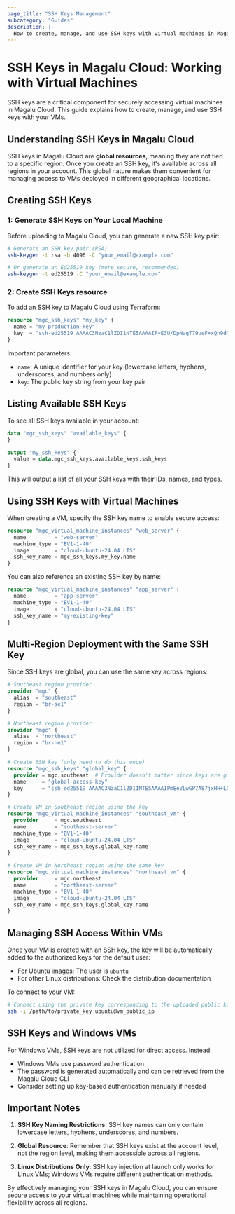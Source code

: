 ```yaml
---
page_title: "SSH Keys Management"
subcategory: "Guides"
description: |-
  How to create, manage, and use SSH keys with virtual machines in Magalu Cloud.
---
```


# SSH Keys in Magalu Cloud: Working with Virtual Machines

SSH keys are a critical component for securely accessing virtual machines in Magalu Cloud. This guide explains how to create, manage, and use SSH keys with your VMs.

## Understanding SSH Keys in Magalu Cloud

SSH keys in Magalu Cloud are **global resources**, meaning they are not tied to a specific region. Once you create an SSH key, it's available across all regions in your account. This global nature makes them convenient for managing access to VMs deployed in different geographical locations.

## Creating SSH Keys

### 1: Generate SSH Keys on Your Local Machine

Before uploading to Magalu Cloud, you can generate a new SSH key pair:

```bash
# Generate an SSH key pair (RSA)
ssh-keygen -t rsa -b 4096 -C "your_email@example.com"

# Or generate an Ed25519 key (more secure, recommended)
ssh-keygen -t ed25519 -C "your_email@example.com"
```

### 2: Create SSH Keys resource

To add an SSH key to Magalu Cloud using Terraform:

```terraform
resource "mgc_ssh_keys" "my_key" {
  name = "my-production-key"
  key  = "ssh-ed25519 AAAAC3NzaC1lZDI1NTE5AAAAIP+E3U/DpNagT79ueF+xQn9dNFUKheopjx/kIBC1qQM3 your_email@example.com"
}
```

Important parameters:

- `name`: A unique identifier for your key (lowercase letters, hyphens, underscores, and numbers only)
- `key`: The public key string from your key pair

## Listing Available SSH Keys

To see all SSH keys available in your account:

```terraform
data "mgc_ssh_keys" "available_keys" {
}

output "my_ssh_keys" {
  value = data.mgc_ssh_keys.available_keys.ssh_keys
}
```

This will output a list of all your SSH keys with their IDs, names, and types.

## Using SSH Keys with Virtual Machines

When creating a VM, specify the SSH key name to enable secure access:

```terraform
resource "mgc_virtual_machine_instances" "web_server" {
  name         = "web-server"
  machine_type = "BV1-1-40"
  image        = "cloud-ubuntu-24.04 LTS"
  ssh_key_name = mgc_ssh_keys.my_key.name
}
```

You can also reference an existing SSH key by name:

```terraform
resource "mgc_virtual_machine_instances" "app_server" {
  name         = "app-server"
  machine_type = "BV1-1-40"
  image        = "cloud-ubuntu-24.04 LTS"
  ssh_key_name = "my-existing-key"
}
```

## Multi-Region Deployment with the Same SSH Key

Since SSH keys are global, you can use the same key across regions:

```terraform
# Southeast region provider
provider "mgc" {
  alias  = "southeast"
  region = "br-se1"
}

# Northeast region provider
provider "mgc" {
  alias  = "northeast"
  region = "br-ne1"
}

# Create SSH key (only need to do this once)
resource "mgc_ssh_keys" "global_key" {
  provider = mgc.southeast  # Provider doesn't matter since keys are global
  name     = "global-access-key"
  key      = "ssh-ed25519 AAAAC3NzaC1lZDI1NTE5AAAAIPmEeVLwGP7A87jxHH+LGShN7h4L3T7TG2FX+S3mNCB7 your_email@example.com"
}

# Create VM in Southeast region using the key
resource "mgc_virtual_machine_instances" "southeast_vm" {
  provider     = mgc.southeast
  name         = "southeast-server"
  machine_type = "BV1-1-40"
  image        = "cloud-ubuntu-24.04 LTS"
  ssh_key_name = mgc_ssh_keys.global_key.name
}

# Create VM in Northeast region using the same key
resource "mgc_virtual_machine_instances" "northeast_vm" {
  provider     = mgc.northeast
  name         = "northeast-server"
  machine_type = "BV1-1-40"
  image        = "cloud-ubuntu-24.04 LTS"
  ssh_key_name = mgc_ssh_keys.global_key.name
}
```

## Managing SSH Access Within VMs

Once your VM is created with an SSH key, the key will be automatically added to the authorized keys for the default user:

- For Ubuntu images: The user is `ubuntu`
- For other Linux distributions: Check the distribution documentation

To connect to your VM:

```bash
# Connect using the private key corresponding to the uploaded public key
ssh -i /path/to/private_key ubuntu@vm_public_ip
```

## SSH Keys and Windows VMs

For Windows VMs, SSH keys are not utilized for direct access. Instead:

- Windows VMs use password authentication
- The password is generated automatically and can be retrieved from the Magalu Cloud CLI
- Consider setting up key-based authentication manually if needed

## Important Notes

1. **SSH Key Naming Restrictions**: SSH key names can only contain lowercase letters, hyphens, underscores, and numbers.

2. **Global Resource**: Remember that SSH keys exist at the account level, not the region level, making them accessible across all regions.

3. **Linux Distributions Only**: SSH key injection at launch only works for Linux VMs; Windows VMs require different authentication methods.

By effectively managing your SSH keys in Magalu Cloud, you can ensure secure access to your virtual machines while maintaining operational flexibility across all regions.
